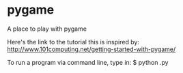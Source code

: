 # pygame
A place to play with pygame

Here's the link to the tutorial this is inspired by: http://www.101computing.net/getting-started-with-pygame/

To run a program via command line, type in:
$ python <program-name>.py

